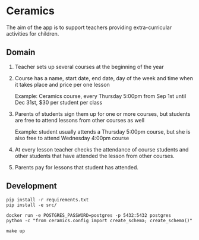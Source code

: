 # Ceramics

The aim of the app is to support teachers providing extra-curricular activities for children.

## Domain

1. Teacher sets up several courses at the beginning of the year

2. Course has a name, start date, end date, day of the week and time when it takes place and price per one lesson

    Example: Ceramics course, every Thursday 5:00pm from Sep 1st until Dec 31st, $30 per student per class

3. Parents of students sign them up for one or more courses, but students are free to attend lessons from other courses as well

    Example: student usually attends a Thursday 5:00pm course, but she is also free to attend Wednesday 4:00pm course
 
4. At every lesson teacher checks the attendance of course students and other students that have attended the lesson from other courses.

5. Parents pay for lessons that student has attended.


## Development

```
pip install -r requirements.txt
pip install -e src/
```

```
docker run -e POSTGRES_PASSWORD=postgres -p 5432:5432 postgres
python -c "from ceramics.config import create_schema; create_schema()"
```

```
make up
```
